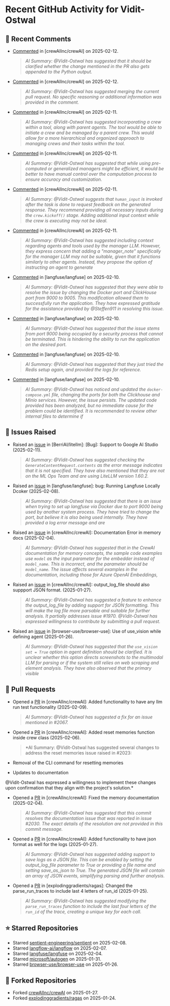 # Recent GitHub Activity for Vidit-Ostwal

## 💬 Recent Comments
- [Commented](https://github.com/crewAIInc/crewAI/issues/2105#issuecomment-2653744764) in [crewAIInc/crewAI] on 2025-02-12.
  > *AI Summary: @Vidit-Ostwal has suggested that it should be clarified whether the change mentioned in the PR also gets appended to the Python output.*
- [Commented](https://github.com/crewAIInc/crewAI/pull/2071#issuecomment-2653722469) in [crewAIInc/crewAI] on 2025-02-12.
  > *AI Summary: @Vidit-Ostwal has suggested merging the current pull request. No specific reasoning or additional information was provided in the comment.*
- [Commented](https://github.com/crewAIInc/crewAI/issues/2097#issuecomment-2651667767) in [crewAIInc/crewAI] on 2025-02-11.
  > *AI Summary: @Vidit-Ostwal has suggested incorporating a crew within a tool, along with parent agents. The tool would be able to initiate a crew and be managed by a parent crew. This would allow for a more hierarchical and organized approach to managing crews and their tasks within the tool.*
- [Commented](https://github.com/crewAIInc/crewAI/issues/2095#issuecomment-2651664099) in [crewAIInc/crewAI] on 2025-02-11.
  > *AI Summary: @Vidit-Ostwal has suggested that while using pre-computed or generalized managers might be efficient, it would be better to have manual control over the computation process to ensure accuracy and customization.*
- [Commented](https://github.com/crewAIInc/crewAI/issues/2092#issuecomment-2651660502) in [crewAIInc/crewAI] on 2025-02-11.
  > *AI Summary: @Vidit-Ostwal suggests that `human_input` is invoked after the task is done to request feedback on the generated response. They recommend providing all necessary inputs during the `crew.kickoff()` stage. Adding additional input context while the crew is executing may not be ideal.*
- [Commented](https://github.com/crewAIInc/crewAI/issues/2095#issuecomment-2650913664) in [crewAIInc/crewAI] on 2025-02-11.
  > *AI Summary: @Vidit-Ostwal has suggested including context regarding agents and tools used by the manager LLM. However, they express concern that adding a "manager_note" specifically for the manager LLM may not be suitable, given that it functions similarly to other agents. Instead, they propose the option of instructing an agent to generate*
- [Commented](https://github.com/langfuse/langfuse/issues/5432#issuecomment-2648935567) in [langfuse/langfuse] on 2025-02-10.
  > *AI Summary: @Vidit-Ostwal has suggested that they were able to resolve the issue by changing the Docker port and ClickHouse port from 9000 to 9005. This modification allowed them to successfully run the application. They have expressed gratitude for the assistance provided by @Steffen911 in resolving this issue.*
- [Commented](https://github.com/langfuse/langfuse/issues/5432#issuecomment-2648363009) in [langfuse/langfuse] on 2025-02-10.
  > *AI Summary: @Vidit-Ostwal has suggested that the issue stems from port 9000 being occupied by a security process that cannot be terminated. This is hindering the ability to run the application on the desired port.*
- [Commented](https://github.com/langfuse/langfuse/issues/5432#issuecomment-2648098489) in [langfuse/langfuse] on 2025-02-10.
  > *AI Summary: @Vidit-Ostwal has suggested that they just tried the Redis setup again, and provided the logs for reference.*
- [Commented](https://github.com/langfuse/langfuse/issues/5432#issuecomment-2648019685) in [langfuse/langfuse] on 2025-02-10.
  > *AI Summary: @Vidit-Ostwal has noticed and updated the `docker-compose.yml` file, changing the ports for both the Clickhouse and Minio services. However, the issue persists. The updated code provided has been analyzed, but no immediate cause for the problem could be identified. It is recommended to review other internal files to determine if*

## 🐛 Issues Raised
- Raised an [issue](https://github.com/BerriAI/litellm/issues/8467) in [BerriAI/litellm]: [Bug]: Support to Google AI Studio (2025-02-11).
  > *AI Summary: @Vidit-Ostwal has suggested checking the `GenerateContentRequest.contents` as the error message indicates that it is not specified. They have also mentioned that they are not on the ML Ops Team and are using LiteLLM version 1.60.2.*
- Raised an [issue](https://github.com/langfuse/langfuse/issues/5432) in [langfuse/langfuse]: bug: Running Langfuse Locally Dcoker (2025-02-08).
  > *AI Summary: @Vidit-Ostwal has suggested that there is an issue when trying to set up langfuse via Docker due to port 9000 being used by another system process. They have tried to change the port, but believe it is also being used internally. They have provided a log error message and are*
- Raised an [issue](https://github.com/crewAIInc/crewAI/issues/2030) in [crewAIInc/crewAI]: Documentation Error in memory docs (2025-02-04).
  > *AI Summary: @Vidit-Ostwal has suggested that in the CrewAI documentation for memory concepts, the sample code examples use `model` as the input parameter for the embedder instead of `model_name`. This is incorrect, and the parameter should be `model_name`. The issue affects several examples in the documentation, including those for Azure OpenAI Embeddings,*
- Raised an [issue](https://github.com/crewAIInc/crewAI/issues/1984) in [crewAIInc/crewAI]: output_log_file should also suppport JSON format. (2025-01-27).
  > *AI Summary: @Vidit-Ostwal has suggested a feature to enhance the output_log_file by adding support for JSON formatting. This will make the log file more parsable and suitable for further analysis. It partially addresses issue #1970. @Vidit-Ostwal has expressed willingness to contribute by submitting a pull request.*
- Raised an [issue](https://github.com/browser-use/browser-use/issues/407) in [browser-use/browser-use]: Use of use_vision while defining agent (2025-01-26).
  > *AI Summary: @Vidit-Ostwal has suggested that the `use_vision set = True` option in agent definition should be clarified. It is unclear whether this option directs screenshots to the multimodal LLM for parsing or if the system still relies on web scraping and element analysis. They have also observed that the primary visible*

## 🚀 Pull Requests
- Opened a [PR](https://github.com/crewAIInc/crewAI/pull/2071) in [crewAIInc/crewAI]: Added functionality to have any llm run test functionality (2025-02-09).
  > *AI Summary: @Vidit-Ostwal has suggested a fix for an issue mentioned in #2067.*
- Opened a [PR](https://github.com/crewAIInc/crewAI/pull/2047) in [crewAIInc/crewAI]: Added reset memories function inside crew class (2025-02-06).
  > *AI Summary: @Vidit-Ostwal has suggested several changes to address the reset memories issue raised in #2023:

- Removal of the CLI command for resetting memories
- Updates to documentation

@Vidit-Ostwal has expressed a willingness to implement these changes upon confirmation that they align with the project's solution.*
- Opened a [PR](https://github.com/crewAIInc/crewAI/pull/2031) in [crewAIInc/crewAI]: Fixed the memory documentation (2025-02-04).
  > *AI Summary: @Vidit-Ostwal has suggested that this commit resolves the documentation issue that was reported in issue #2030. The exact details of the resolution are not provided in this commit message.*
- Opened a [PR](https://github.com/crewAIInc/crewAI/pull/1985) in [crewAIInc/crewAI]: Added functionality to have json format as well for the logs (2025-01-27).
  > *AI Summary: @Vidit-Ostwal has suggested adding support to save logs as a JSON file. This can be enabled by setting the output_log_file parameter to True or providing a file name and setting save_as_json to True. The generated JSON file will contain an array of JSON events, simplifying parsing and further analysis.*
- Opened a [PR](https://github.com/explodinggradients/ragas/pull/1880) in [explodinggradients/ragas]: Changed the parse_run_traces to include last 4 letters of run_id (2025-01-25).
  > *AI Summary: @Vidit-Ostwal has suggested modifying the `parse_run_traces` function to include the last four letters of the `run_id` of the trace, creating a unique key for each call.*

## ⭐ Starred Repositories
- Starred [sentient-engineering/sentient](https://github.com/sentient-engineering/sentient) on 2025-02-08.
- Starred [langflow-ai/langflow](https://github.com/langflow-ai/langflow) on 2025-02-07.
- Starred [langfuse/langfuse](https://github.com/langfuse/langfuse) on 2025-02-04.
- Starred [microsoft/autogen](https://github.com/microsoft/autogen) on 2025-01-31.
- Starred [browser-use/browser-use](https://github.com/browser-use/browser-use) on 2025-01-26.

## 🍴 Forked Repositories
- Forked [crewAIInc/crewAI](https://github.com/Vidit-Ostwal/crewAI) on 2025-01-27.
- Forked [explodinggradients/ragas](https://github.com/Vidit-Ostwal/ragas) on 2025-01-24.
